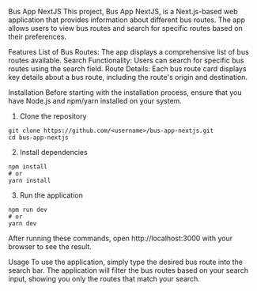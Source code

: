 Bus App NextJS
This project, Bus App NextJS, is a Next.js-based web application that provides information about different bus routes. The app allows users to view bus routes and search for specific routes based on their preferences.

Features
List of Bus Routes: The app displays a comprehensive list of bus routes available.
Search Functionality: Users can search for specific bus routes using the search field.
Route Details: Each bus route card displays key details about a bus route, including the route's origin and destination.

Installation
Before starting with the installation process, ensure that you have Node.js and npm/yarn installed on your system.
1. Clone the repository
```
git clone https://github.com/<username>/bus-app-nextjs.git
cd bus-app-nextjs
```

2. Install dependencies
```
npm install
# or
yarn install
```
3. Run the application
```
npm run dev
# or
yarn dev
```
After running these commands, open http://localhost:3000 with your browser to see the result.

Usage
To use the application, simply type the desired bus route into the search bar. The application will filter the bus routes based on your search input, showing you only the routes that match your search.

